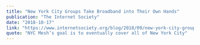 ```yaml
---
title: "New York City Groups Take Broadband into Their Own Hands"
publication: "The Internet Society"
date: "2018-10-17"
link: "https://www.internetsociety.org/blog/2018/09/new-york-city-groups-take-broadband-into-their-own-hands/"
quote: "NYC Mesh’s goal is to eventually cover all of New York City"
---
```

